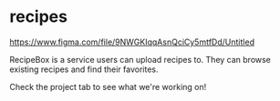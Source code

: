 # recipes

https://www.figma.com/file/9NWGKIqqAsnQciCy5mtfDd/Untitled

RecipeBox is a service users can upload recipes to. They can browse existing recipes and find their favorites.

Check the project tab to see what we're working on!